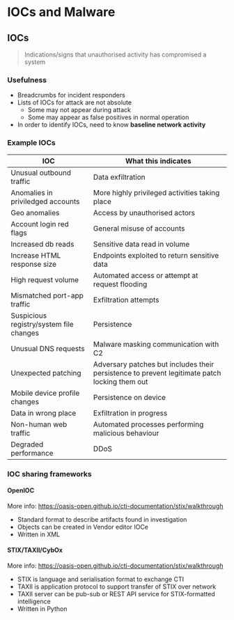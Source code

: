 # IOCs and Malware

## IOCs
> Indications/signs that unauthorised activity has compromised a system

### Usefulness
* Breadcrumbs for incident responders
* Lists of IOCs for attack are not absolute
    * Some may not appear during attack
    * Some may appear as false positives in normal operation
* In order to identify IOCs, need to know **baseline network activity**

### Example IOCs
| IOC | What this indicates |
| --- | --- |
| Unusual outbound traffic | Data exfiltration |
| Anomalies in priviledged accounts | More highly privileged activities taking place |
| Geo anomalies | Access by unauthorised actors |
| Account login red flags | General misuse of accounts |
| Increased db reads | Sensitive data read in volume |
| Increase HTML response size | Endpoints exploited to return sensitive data |
| High request volume | Automated access or attempt at request flooding |
| Mismatched port-app traffic | Exfiltration attempts |
| Suspicious registry/system file changes | Persistence |
| Unusual DNS requests | Malware masking communication with C2  |
|  Unexpected patching | Adversary patches but includes their persistence to prevent legitimate patch locking them out |
| Mobile device profile changes | Persistence on device |
| Data in wrong place | Exfiltration in progress |
| Non-human web traffic | Automated processes performing malicious behaviour |
| Degraded performance | DDoS |

### IOC sharing frameworks
#### OpenIOC
More info: https://oasis-open.github.io/cti-documentation/stix/walkthrough
* Standard format to describe artifacts found in investigation
* Objects can be created in Vendor editor IOCe
* Written in XML

#### STIX/TAXII/CybOx
More info: https://oasis-open.github.io/cti-documentation/stix/walkthrough

* STIX is language and serialisation format to exchange CTI
* TAXII is application protocol to support transfer of STIX over network
* TAXII server can be pub-sub or REST API service for STIX-formatted intelligence
* Written in Python